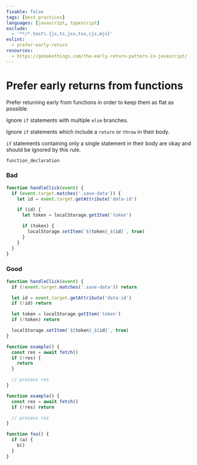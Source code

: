 ```yaml
---
fixable: false
tags: [best practices]
languages: [javascript, typescript]
exclude:
  - '**/*.test\.{js,ts,jsx,tsx,cjs,mjs}'
eslint:
  - prefer-early-return
resources:
  - https://gomakethings.com/the-early-return-pattern-in-javascript/
---
```


# Prefer early returns from functions

Prefer returning early from functions in order to keep them as flat as possible.

Ignore `if` statements with multiple `else` branches.

Ignore `if` statements which include a `return` or `throw` in their body.

`if` statements containing only a single statement in their body are okay and should be ignored by this rule.

```grit
function_declaration
```

### Bad

```js
function handleClick(event) {
  if (event.target.matches('.save-data')) {
    let id = event.target.getAttribute('data-id')

    if (id) {
      let token = localStorage.getItem('token')

      if (token) {
        localStorage.setItem(`${token}_${id}`, true)
      }
    }
  }
}
```

### Good

```js
function handleClick(event) {
  if (!event.target.matches('.save-data')) return

  let id = event.target.getAttribute('data-id')
  if (!id) return

  let token = localStorage.getItem('token')
  if (!token) return

  localStorage.setItem(`${token}_${id}`, true)
}
```

```ts
function example() {
  const res = await fetch()
  if (!res) {
    return
  }

  // process res
}
```

```ts
function example() {
  const res = await fetch()
  if (!res) return

  // process res
}
```

```js
function foo() {
  if (a) {
    b()
  }
}
```
